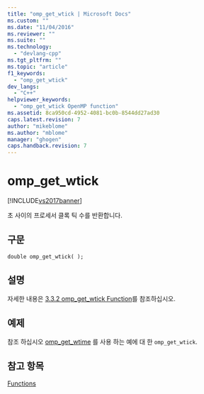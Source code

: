 ```yaml
---
title: "omp_get_wtick | Microsoft Docs"
ms.custom: ""
ms.date: "11/04/2016"
ms.reviewer: ""
ms.suite: ""
ms.technology: 
  - "devlang-cpp"
ms.tgt_pltfrm: ""
ms.topic: "article"
f1_keywords: 
  - "omp_get_wtick"
dev_langs: 
  - "C++"
helpviewer_keywords: 
  - "omp_get_wtick OpenMP function"
ms.assetid: 8ca950cd-4952-4081-bc0b-8544dd27ad30
caps.latest.revision: 7
author: "mikeblome"
ms.author: "mblome"
manager: "ghogen"
caps.handback.revision: 7
---
```

# omp_get_wtick
[!INCLUDE[vs2017banner](../../../assembler/inline/includes/vs2017banner.md)]

초 사이의 프로세서 클록 틱 수를 반환합니다.  
  
## 구문  
  
```  
double omp_get_wtick( );  
```  
  
## 설명  
 자세한 내용은 [3.3.2 omp\_get\_wtick Function](../../../parallel/openmp/3-3-2-omp-get-wtick-function.md)를 참조하십시오.  
  
## 예제  
 참조 하십시오 [omp\_get\_wtime](../../../parallel/openmp/reference/omp-get-wtime.md) 를 사용 하는 예에 대 한 `omp_get_wtick`.  
  
## 참고 항목  
 [Functions](../../../parallel/openmp/reference/openmp-functions.md)
